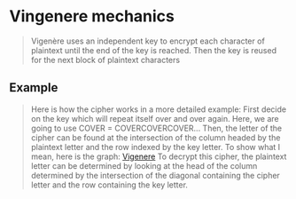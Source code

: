 # Vingenere mechanics
>Vigenère uses an independent key to encrypt each character of plaintext until the end of the key is reached. Then the key is reused for the next block of plaintext characters 

## Example
> Here is how the cipher works in a more detailed example: First decide on the key which will repeat itself over and over again. Here, we are going to use COVER = COVERCOVERCOVER... Then, the letter of the cipher can be found at the intersection of the column headed by the plaintext letter and the row indexed by the key letter. To show what I mean, here is the graph:
[Vigenere](https://cdn.britannica.com/s:700x500/50/7850-050-219843C0/letter-plaintext-table-Vigenere-cipher-intersection-row.jpg)
>  To decrypt this cipher, the plaintext letter can be determined by looking at the head of the column determined by the intersection of the diagonal containing the cipher letter and the row containing the key letter.
